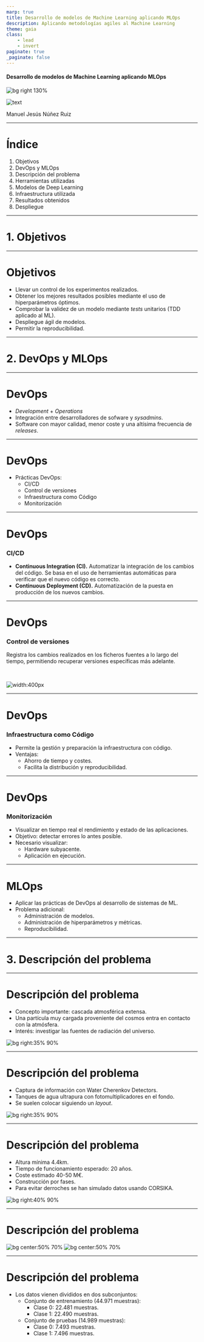 ```yaml
---
marp: true
title: Desarrollo de modelos de Machine Learning aplicando MLOps
description: Aplicando metodologías agiles al Machine Learning
theme: gaia
class:
    - lead
    - invert   
paginate: true
_paginate: false
---
```


<!-- _class: lead -->

#### Desarrollo de modelos de Machine Learning aplicando MLOps

![bg right 130%](images/mlops.png)

![text](#120)

Manuel Jesús Núñez Ruiz

---

# Índice

1. Objetivos
2. DevOps y MLOps
3. Descripción del problema
4. Herramientas utilizadas
5. Modelos de Deep Learning
6. Infraestructura utilizada
7. Resultados obtenidos
8. Despliegue

<!-- footer: Manuel Jesús Núñez Ruiz -->

---

<!-- _class: lead -->

# 1. Objetivos

---

# Objetivos

- Llevar un control de los experimentos realizados.
- Obtener los mejores resultados posibles mediante el uso de hiperparámetros óptimos.
- Comprobar la validez de un modelo mediante *tests* unitarios (TDD aplicado al ML).
- Despliegue ágil de modelos.
- Permitir la reproducibilidad.

<!-- _footer: Sección 1: Objetivos -->
---

<!-- _class: lead -->

# 2. DevOps y MLOps

---

# DevOps

- *Development* + *Operations*
- Integración entre desarrolladores de sofware y *sysadmins*.
- Software con mayor calidad, menor coste y una altísima frecuencia de *releases*.

<!-- footer: Sección 2: DevOps y MLOps -->
  
---

# DevOps

- Prácticas DevOps:
  - CI/CD
  - Control de versiones
  - Infraestructura como Código
  - Monitorización

---

# DevOps
### CI/CD

- **Continuous Integration (CI).** Automatizar la integración de los cambios del código. Se basa en el uso de herramientas automáticas para verificar que el nuevo código es correcto.
- **Continuous Deployment (CD).** Automatización de la puesta en producción de los nuevos cambios.

---

# DevOps
### Control de versiones

Registra los cambios realizados en los ficheros fuentes a lo largo del tiempo, permitiendo recuperar versiones específicas más adelante.

<br/>

![width:400px](images/gitlogo.png)

---

# DevOps
### Infraestructura como Código

- Permite la gestión y preparación la infraestructura con código.
- Ventajas:
  - Ahorro de tiempo y costes.
  - Facilita la distribución y reproducibilidad.

---

# DevOps

### Monitorización

- Visualizar en tiempo real el rendimiento y estado de las aplicaciones.
- Objetivo: detectar errores lo antes posible.
- Necesario visualizar:
  - Hardware subyacente.
  - Aplicación en ejecución.

---

# MLOps

- Aplicar las prácticas de DevOps al desarrollo de sistemas de ML.
- Problema adicional:
  - Administración de modelos.
  - Administración de hiperparámetros y métricas.
  - Reproducibilidad.

---

<!-- _class: lead -->

# 3. Descripción del problema

<!-- _footer: Manuel Jesús Núñez Ruiz -->

---

<!-- _class: invert -->

# Descripción del problema

- Concepto importante: cascada atmosférica extensa.
- Una partícula muy cargada proveniente del cosmos entra en contacto con la atmósfera.
- Interés: investigar las fuentes de radiación del universo.

![bg right:35% 90%](images/airshower.jpg)

<!-- footer: Sección 3: Descripción del problema -->

---

<!-- _class: invert -->

# Descripción del problema

- Captura de información con Water Cherenkov Detectors.
- Tanques de agua ultrapura con fotomultiplicadores en el fondo.
- Se suelen colocar siguiendo un *layout*.

![bg right:35% 90%](images/wcd.png)

---

<!-- _class: invert -->

# Descripción del problema

- Altura mínima 4.4km.
- Tiempo de funcionamiento esperado: 20 años.
- Coste estimado 40-50 M€.
- Construcción por fases.
- Para evitar derroches se han simulado datos usando CORSIKA.

![bg right:40% 90%](images/layout.png)

---

<!-- _class: invert -->

# Descripción del problema

![bg center:50% 70%](images/iron.png)
![bg center:50% 70%](images/proton.png)


---

# Descripción del problema

<!-- _class: invert -->

- Los datos vienen divididos en dos subconjuntos:
  - Conjunto de entrenamiento (44.971 muestras):
    - Clase 0: 22.481 muestras.
    - Clase 1: 22.490 muestras.
  - Conjunto de pruebas (14.989 muestras):
    - Clase 0: 7.493 muestras.
    - Clase 1: 7.496 muestras.
